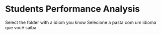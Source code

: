 # Students Performance Analysis

Select the folder with a idiom you know
Selecione a pasta com um idioma que você saiba